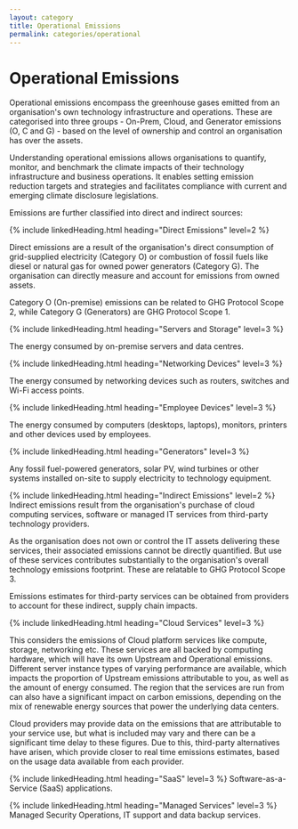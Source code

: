 ```yaml
---
layout: category
title: Operational Emissions
permalink: categories/operational
---
```


# Operational Emissions
Operational emissions encompass the greenhouse gases emitted from an organisation's own technology infrastructure and operations. These are categorised into three groups - On-Prem, Cloud, and Generator emissions (O, C and G) - based on the level of ownership and control an organisation has over the assets.

Understanding operational emissions allows organisations to quantify, monitor, and benchmark the climate impacts of their technology infrastructure and business operations. It enables setting emission reduction targets and strategies and facilitates compliance with current and emerging climate disclosure legislations. 

Emissions are further classified into direct and indirect sources:

{% include linkedHeading.html heading="Direct Emissions" level=2 %}

Direct emissions are a result of the organisation's direct consumption of grid-supplied electricity (Category O) or combustion of fossil fuels like diesel or natural gas for owned power generators (Category G). The organisation can directly measure and account for emissions from owned assets.

Category O (On-premise) emissions can be related to GHG Protocol Scope 2, while Category G (Generators) are GHG Protocol Scope 1.

{% include linkedHeading.html heading="Servers and Storage" level=3 %}

The energy consumed by on-premise servers and data centres.

{% include linkedHeading.html heading="Networking Devices" level=3 %}

The energy consumed by networking devices such as routers, switches and Wi-Fi access points. 

{% include linkedHeading.html heading="Employee Devices" level=3 %}

The energy consumed by computers (desktops, laptops), monitors, printers and other devices used by employees.

{% include linkedHeading.html heading="Generators" level=3 %}

Any fossil fuel-powered generators, solar PV, wind turbines or other systems installed on-site to supply electricity to technology equipment.

{% include linkedHeading.html heading="Indirect Emissions" level=2 %}
Indirect emissions result from the organisation's purchase of cloud computing services, software or managed IT services from third-party technology providers.

As the organisation does not own or control the IT assets delivering these services, their associated emissions cannot be directly quantified. But use of these services contributes substantially to the organisation's overall technology emissions footprint. These are relatable to GHG Protocol Scope 3.

Emissions estimates for third-party services can be obtained from providers to account for these indirect, supply chain impacts.

{% include linkedHeading.html heading="Cloud Services" level=3 %}

This considers the emissions of Cloud platform services like compute, storage, networking etc. These services are all backed by computing hardware, which will have its own Upstream and Operational emissions. Different server instance types of varying performance are available, which impacts the proportion of Upstream emissions attributable to you, as well as the amount of energy consumed. The region that the services are run from can also have a significant impact on carbon emissions, depending on the mix of renewable energy sources that power the underlying data centers.

Cloud providers may provide data on the emissions that are attributable to your service use, but what is included may vary and there can be a significant time delay to these figures. Due to this, third-party alternatives have arisen, which provide closer to real time emissions estimates, based on the usage data available from each provider.

{% include linkedHeading.html heading="SaaS" level=3 %}
Software-as-a-Service (SaaS) applications.

{% include linkedHeading.html heading="Managed Services" level=3 %}
Managed Security Operations, IT support and data backup services.